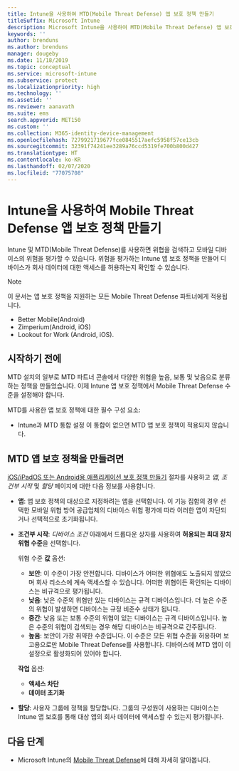 ```yaml
---
title: Intune을 사용하여 MTD(Mobile Threat Defense) 앱 보호 정책 만들기
titleSuffix: Microsoft Intune
description: Microsoft Intune을 사용하여 MTD(Mobile Threat Defense) 앱 보호 정책 만들기
keywords: ''
author: brenduns
ms.author: brenduns
manager: dougeby
ms.date: 11/18/2019
ms.topic: conceptual
ms.service: microsoft-intune
ms.subservice: protect
ms.localizationpriority: high
ms.technology: ''
ms.assetid: ''
ms.reviewer: aanavath
ms.suite: ems
search.appverid: MET150
ms.custom: ''
ms.collection: M365-identity-device-management
ms.openlocfilehash: 7279921719677fce0845517aefc5958f57ce13cb
ms.sourcegitcommit: 32391f74241ee3289a76ccd5319fe700b800d427
ms.translationtype: HT
ms.contentlocale: ko-KR
ms.lasthandoff: 02/07/2020
ms.locfileid: "77075708"
---
```

# <a name="create-mobile-threat-defense-app-protection-policy-with-intune"></a>Intune을 사용하여 Mobile Threat Defense 앱 보호 정책 만들기

Intune 및 MTD(Mobile Threat Defense)를 사용하면 위협을 검색하고 모바일 디바이스의 위험을 평가할 수 있습니다. 위험을 평가하는 Intune 앱 보호 정책을 만들어 디바이스가 회사 데이터에 대한 액세스를 허용하는지 확인할 수 있습니다.


> [!NOTE]
> 이 문서는 앱 보호 정책을 지원하는 모든 Mobile Threat Defense 파트너에게 적용됩니다.
>
> - Better Mobile(Android)
> - Zimperium(Android, iOS)
> - Lookout for Work (Android, iOS).

## <a name="before-you-begin"></a>시작하기 전에

MTD 설치의 일부로 MTD 파트너 콘솔에서 다양한 위협을 높음, 보통 및 낮음으로 분류하는 정책을 만들었습니다. 이제 Intune 앱 보호 정책에서 Mobile Threat Defense 수준을 설정해야 합니다.

MTD를 사용한 앱 보호 정책에 대한 필수 구성 요소:

- Intune과 MTD 통합 설정 이 통합이 없으면 MTD 앱 보호 정책이 적용되지 않습니다.

## <a name="to-create-an-mtd-app-protection-policy"></a>MTD 앱 보호 정책을 만들려면

[iOS/iPadOS 또는 Android용 애플리케이션 보호 정책 만들기](../apps/app-protection-policies.md#app-protection-policies-for-iosipados-and-android-apps) 절차를 사용하고 *앱*, *조건부 시작* 및 *할당* 페이지에 대한 다음 정보를 사용합니다.

- **앱**: 앱 보호 정책의 대상으로 지정하려는 앱을 선택합니다. 이 기능 집합의 경우 선택한 모바일 위협 방어 공급업체의 디바이스 위험 평가에 따라 이러한 앱이 차단되거나 선택적으로 초기화됩니다. 
- **조건부 시작**:  *디바이스 조건* 아래에서 드롭다운 상자를 사용하여 **허용되는 최대 장치 위협 수준**을 선택합니다.

  위협 수준 **값** 옵션:

  - **보안**: 이 수준이 가장 안전합니다. 디바이스가 어떠한 위협에도 노출되지 않았으며 회사 리소스에 계속 액세스할 수 있습니다. 어떠한 위협이든 확인되는 디바이스는 비규격으로 평가됩니다.
  - **낮음**: 낮은 수준의 위협만 있는 디바이스는 규격 디바이스입니다. 더 높은 수준의 위협이 발생하면 디바이스는 규정 비준수 상태가 됩니다.
  - **중간**: 낮음 또는 보통 수준의 위협이 있는 디바이스는 규격 디바이스입니다. 높은 수준의 위협이 검색되는 경우 해당 디바이스는 비규격으로 간주됩니다.
  - **높음**: 보안이 가장 취약한 수준입니다. 이 수준은 모든 위협 수준을 허용하며 보고용으로만 Mobile Threat Defense를 사용합니다. 디바이스에 MTD 앱이 이 설정으로 활성화되어 있어야 합니다.

  **작업** 옵션:

  - **액세스 차단**
  - **데이터 초기화**

- **할당**: 사용자 그룹에 정책을 할당합니다.  그룹의 구성원이 사용하는 디바이스는 Intune 앱 보호를 통해 대상 앱의 회사 데이터에 액세스할 수 있는지 평가됩니다.


## <a name="next-steps"></a>다음 단계  

- Microsoft Intune의 [Mobile Threat Defense](~/protect/mobile-threat-defense.md)에 대해 자세히 알아봅니다.
